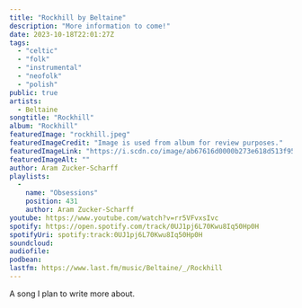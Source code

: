 ```yaml
---
title: "Rockhill by Beltaine"
description: "More information to come!"
date: 2023-10-18T22:01:27Z
tags:
  - "celtic"
  - "folk"
  - "instrumental"
  - "neofolk"
  - "polish"
public: true
artists:
  - Beltaine
songtitle: "Rockhill"
album: "Rockhill"
featuredImage: "rockhill.jpeg"
featuredImageCredit: "Image is used from album for review purposes."
featuredImageLink: "https://i.scdn.co/image/ab67616d0000b273e618d513f959a5d306c67196"
featuredImageAlt: ""
author: Aram Zucker-Scharff
playlists:
  -
    name: "Obsessions"
    position: 431
    author: Aram Zucker-Scharff
youtube: https://www.youtube.com/watch?v=rr5VFvxsIvc
spotify: https://open.spotify.com/track/0UJ1pj6L70Kwu8Iq50Hp0H
spotifyUri: spotify:track:0UJ1pj6L70Kwu8Iq50Hp0H
soundcloud:
audiofile:
podbean:
lastfm: https://www.last.fm/music/Beltaine/_/Rockhill
---
```


A song I plan to write more about.
		